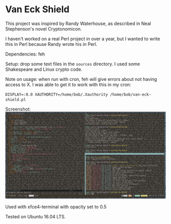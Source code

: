 # Van Eck Shield

This project was inspired by Randy Waterhouse, as described in Neal Stephenson's novel Cryptonomicon.

I haven't worked on a real Perl project in over a year, but I wanted to write this in Perl because Randy wrote his in Perl.

Dependencies: feh

Setup: drop some text files in the `sources` directory. I used some Shakespeare and Linux crypto code.

Note on usage: when run with cron, feh will give errors about not having access to X.
I was able to get it to work with this in my cron:

```
DISPLAY=:0.0 XAUTHORITY=/home/bob/.Xauthority /home/bob/van-eck-shield.pl
```

Screenshot:
![Example image](/van-eck-shield.png?raw=true "Van Eck Shield")

Used with xfce4-terminal with opacity set to 0.5

Tested on Ubuntu 16.04 LTS.

